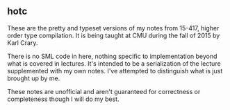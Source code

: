 ## hotc

These are the pretty and typeset versions of my notes from 15-417,
higher order type compilation. It is being taught at CMU during the
fall of 2015 by Karl Crary.

There is no SML code in here, nothing specific to implementation
beyond what is covered in lectures. It's intended to be a
serialization of the lecture supplemented with my own notes. I've
attempted to distinguish what is just brought up by me.

These notes are unofficial and aren't guaranteed for correctness or
completeness though I will do my best.
